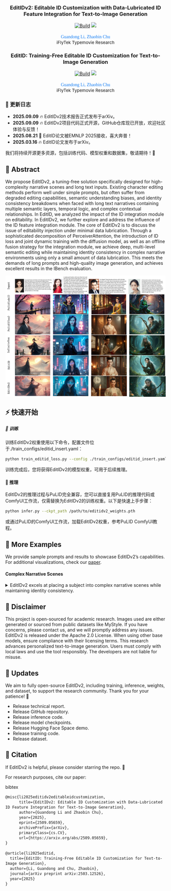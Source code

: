 <h3 align="center">
    EditIDv2: Editable ID Customization with Data-Lubricated ID Feature Integration for Text-to-Image Generation
</h3>
<p align="center"> 
<a href="https://arxiv.org/abs/2509.05659"><img alt="Build" src="https://img.shields.io/badge/Tech%20Report-EditIDv2-b31b1b.svg"></a>
<a href="https://typemovie.art/#/dashboard"><img src="https://img.shields.io/static/v1?label=Typemovie&message=application&color=green"></a>
</p>
<p align="center"> 
<span style="color:#137cf3; font-family: Gill Sans">Guandong Li,</span><sup></sup></a>  
<span style="color:#137cf3; font-family: Gill Sans">Zhaobin Chu</span></a> <br> 
<span style="font-size: 13.5px">iFlyTek Typemovie Research</span><br> 
<h3 align="center">
    EditID: Training-Free Editable ID Customization for Text-to-Image Generation
</h3>
<p align="center"> 
<a href="https://arxiv.org/abs/2503.12526"><img alt="Build" src="https://img.shields.io/badge/Tech%20Report-EditID-b31b1b.svg"></a>
<a href="https://typemovie.art/#/dashboard"><img src="https://img.shields.io/static/v1?label=Typemovie&message=application&color=green"></a>
</p>
<p align="center"> 
<span style="color:#137cf3; font-family: Gill Sans">Guandong Li,</span><sup></sup></a>  
<span style="color:#137cf3; font-family: Gill Sans">Zhaobin Chu</span></a> <br> 
<span style="font-size: 13.5px">iFlyTek Typemovie Research</span><br> 


### 🚩 更新日志

* **2025.09.09** 🔥 EditIDv2技术报告正式发布于arXiv。
* **2025.09.09** 🔥 EditIDv2项目代码正式开源，GitHub仓库现已开放，欢迎社区体验与反馈！
* **2025.08.21** 🎉 EditID论文被EMNLP 2025接收，喜大奔普！
* **2025.03.16** 🔥 EditID论文发布于arXiv。

我们将持续开源更多资源，包括训练代码、模型权重和数据集，敬请期待！🌟

## 📖 Abstract

We propose EditIDv2, a tuning-free solution specifically designed for high-complexity narrative scenes and long text inputs. Existing character editing methods perform well under simple prompts, but often suffer from degraded editing capabilities, semantic understanding biases, and identity consistency breakdowns when faced with long text narratives containing multiple semantic layers, temporal logic, and complex contextual relationships. In EditID, we analyzed the impact of the ID integration module on editability. In EditIDv2, we further explore and address the influence of the ID feature integration module. The core of EditIDv2 is to discuss the issue of editability injection under minimal data lubrication. Through a sophisticated decomposition of PerceiverAttention, the introduction of ID loss and joint dynamic training with the diffusion model, as well as an offline fusion strategy for the integration module, we achieve deep, multi-level semantic editing while maintaining identity consistency in complex narrative environments using only a small amount of data lubrication. This meets the demands of long prompts and high-quality image generation, and achieves excellent results in the IBench evaluation.

<p dir="auto" align="center">
    <img src="assets/editidv2.png" width="1024"/>
</p>

## ⚡️ 快速开始

##### 🔧 训练

训练EditIDv2权重使用以下命令，配置文件位于./train_configs/editid_insert.yaml：

```bash
python train_editid_loss.py --config ./train_configs/editid_insert.yaml
```

训练完成后，您将获得EditIDv2的模型权重，可用于后续推理。

#### 🚀 推理

EditIDv2的推理过程与PuLID完全兼容，您可以直接复用PuLID的推理代码或ComfyUI工作流，仅需替换为EditIDv2的训练权重。以下是快速上手步骤：

```bash
python infer.py --ckpt_path /path/to/editidv2_weights.pth
```

或通过PuLID的ComfyUI工作流，加载EditIDv2权重，参考PuLID ComfyUI教程。

## 🌈 More Examples

We provide sample prompts and results to showcase EditIDv2’s capabilities. For additional visualizations, check our [paper](https://arxiv.org/abs/2509.05659).

#### Complex Narrative Scenes

<details>
<summary>EditIDv2 excels at placing a subject into complex narrative scenes while maintaining identity consistency. </summary>
<p dir="auto" align="center">
<img src="assets/editidv21.png" width="1024"/>
</p>
</details>

## 📄 Disclaimer

This project is open-sourced for academic research. Images used are either generated or sourced from public datasets like MyStyle. If you have concerns, please contact us, and we will promptly address any issues. EditIDv2 is released under the Apache 2.0 License. When using other base models, ensure compliance with their licensing terms. This research advances personalized text-to-image generation. Users must comply with local laws and use the tool responsibly. The developers are not liable for misuse.

## 🚀 Updates

We aim to fully open-source EditIDv2, including training, inference, weights, and dataset, to support the research community. Thank you for your patience! 🌟

-  Release technical report.
-  Release GitHub repository.
-  Release inference code.
-  Release model checkpoints.
-  Release Hugging Face Space demo.
-  Release training code.
-  Release dataset.

## 📜 Citation

If EditIDv2 is helpful, please consider starring the repo. 🌟

For research purposes, cite our paper:

bibtex

```
@misc{li2025editidv2editableidcustomization,
      title={EditIDv2: Editable ID Customization with Data-Lubricated ID Feature Integration for Text-to-Image Generation}, 
      author={Guandong Li and Zhaobin Chu},
      year={2025},
      eprint={2509.05659},
      archivePrefix={arXiv},
      primaryClass={cs.CV},
      url={https://arxiv.org/abs/2509.05659}, 
}

@article{li2025editid,
  title={EditID: Training-Free Editable ID Customization for Text-to-Image Generation},
  author={Li, Guandong and Chu, Zhaobin},
  journal={arXiv preprint arXiv:2503.12526},
  year={2025}
}
```
